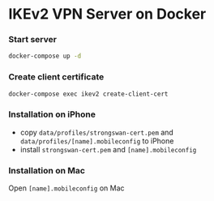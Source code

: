 # IKEv2 VPN Server on Docker

### Start server

```bash
docker-compose up -d
```
    
### Create client certificate

```bash
docker-compose exec ikev2 create-client-cert
```

### Installation on iPhone

- copy `data/profiles/strongswan-cert.pem` and `data/profiles/[name].mobileconfig` to iPhone
- install `strongswan-cert.pem` and `[name].mobileconfig`

### Installation on Mac

Open `[name].mobileconfig` on Mac 
